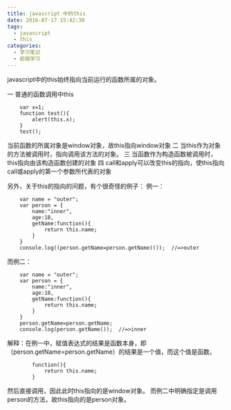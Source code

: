 ```yaml
---
title: javascript 中的this
date: 2016-07-17 15:42:30
tags: 
  - javascript
  - this
categories:
  - 学习笔记
  - 前端学习
---
```

javascript中的this始终指向当前运行的函数所属的对象。
<!-- more -->
一 普通的函数调用中this

	 	var x=1;
		function test(){
			alert(this.x);
		}
		test();
当前函数的所属对象是window对象，故this指向window对象
二 当this作为对象的方法被调用时，指向调用该方法的对象。
三 当函数作为构造函数被调用时，this指向由该构造函数创建的对象
四 call和apply可以改变this的指向，使this指向call或apply的第一个参数所代表的对象

另外，关于this的指向的问题，有个很奇怪的例子：
例一：

		var name = "outer";
		var person = {
			name:"inner",
			age:18,
			getName:function(){
				return this.name;
			}
		}
		console.log((person.getName=person.getName)());  //=>outer
而例二：

		var name = "outer";
		var person = {
			name:"inner",
			age:18,
			getName:function(){
				return this.name;
			}
		}
		person.getName=person.getName;
		console.log(person.getName());  //=>inner

解释：在例一中，赋值表达式的结果是函数本身，即（person.getName=person.getName）的结果是一个值，而这个值是函数。

			function(){
				return this.name;
			}

然后直接调用，因此此时this指向的是window对象。
而例二中明确指定是调用person的方法，故this指向的是person对象。